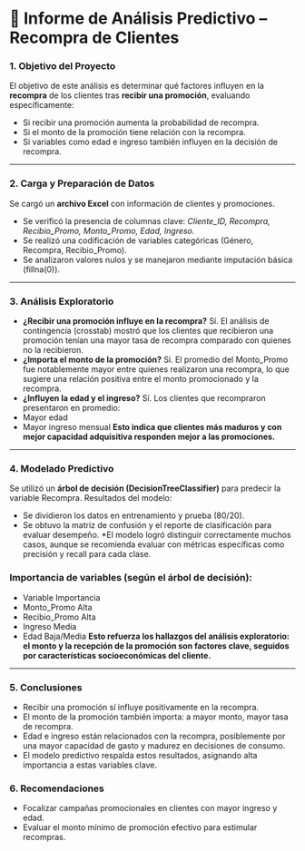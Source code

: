 # 📝 Informe de Análisis Predictivo – Recompra de Clientes
### 1. Objetivo del Proyecto
El objetivo de este análisis es determinar qué factores influyen en la **recompra** de los clientes tras **recibir una promoción**, evaluando específicamente:
* Si recibir una promoción aumenta la probabilidad de recompra.
* Si el monto de la promoción tiene relación con la recompra.
* Si variables como edad e ingreso también influyen en la decisión de recompra.
---
### 2. Carga y Preparación de Datos
Se cargó un **archivo Excel** con información de clientes y promociones.
* Se verificó la presencia de columnas clave: *Cliente_ID, Recompra, Recibio_Promo, Monto_Promo, Edad, Ingreso.*
* Se realizó una codificación de variables categóricas (Género, Recompra, Recibio_Promo).
* Se analizaron valores nulos y se manejaron mediante imputación básica (fillna(0)).
---
### 3. Análisis Exploratorio
* **¿Recibir una promoción influye en la recompra?**
Sí. El análisis de contingencia (crosstab) mostró que los clientes que recibieron una promoción tenían una mayor tasa de recompra comparado con quienes no la recibieron.
* **¿Importa el monto de la promoción?**
Sí. El promedio del Monto_Promo fue notablemente mayor entre quienes realizaron una recompra, lo que sugiere una relación positiva entre el monto promocionado y la recompra.
* **¿Influyen la edad y el ingreso?**
Sí. Los clientes que recompraron presentaron en promedio:
* Mayor edad
* Mayor ingreso mensual
**Esto indica que clientes más maduros y con mejor capacidad adquisitiva responden mejor a las promociones.**
---
### 4. Modelado Predictivo
Se utilizó un **árbol de decisión (DecisionTreeClassifier)** para predecir la variable Recompra.
Resultados del modelo:
* Se dividieron los datos en entrenamiento y prueba (80/20).
* Se obtuvo la matriz de confusión y el reporte de clasificación para evaluar desempeño.
*El modelo logró distinguir correctamente muchos casos, aunque se recomienda evaluar con métricas específicas como precisión y recall para cada clase.
### Importancia de variables (según el árbol de decisión):
* Variable	Importancia
* Monto_Promo	Alta
* Recibio_Promo	Alta
* Ingreso	Media
* Edad	Baja/Media
**Esto refuerza los hallazgos del análisis exploratorio: el monto y la recepción de la promoción son factores clave, seguidos por características socioeconómicas del cliente.**
---
### 5. Conclusiones
* Recibir una promoción sí influye positivamente en la recompra.
* El monto de la promoción también importa: a mayor monto, mayor tasa de recompra.
* Edad e ingreso están relacionados con la recompra, posiblemente por una mayor capacidad de gasto y madurez en decisiones de consumo.
* El modelo predictivo respalda estos resultados, asignando alta importancia a estas variables clave.
### 6. Recomendaciones
* Focalizar campañas promocionales en clientes con mayor ingreso y edad.
* Evaluar el monto mínimo de promoción efectivo para estimular recompras.
